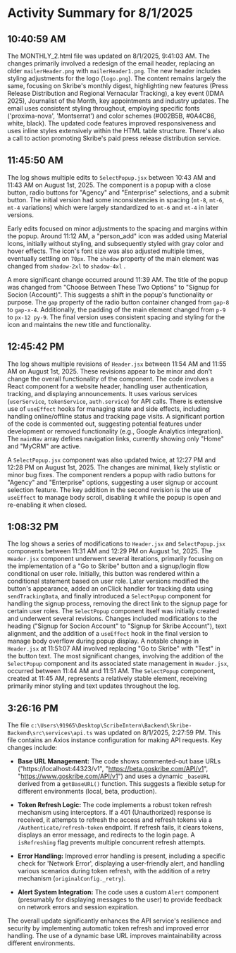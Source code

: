 # Activity Summary for 8/1/2025

## 10:40:59 AM
The MONTHLY_2.html file was updated on 8/1/2025, 9:41:03 AM.  The changes primarily involved a redesign of the email header, replacing an older `mailerHeader.png` with `mailerHeader1.png`. The new header includes styling adjustments for the logo (`logo.png`). The content remains largely the same, focusing on Skribe's monthly digest, highlighting new features (Press Release Distribution and Regional Vernacular Tracking), a key event (IDMA 2025), Journalist of the Month, key appointments and industry updates.  The email uses consistent styling throughout, employing specific fonts ('proxima-nova', 'Montserrat') and color schemes (#002B5B, #0A4C86, white, black).  The updated code features improved responsiveness and uses inline styles extensively within the HTML table structure.  There's also a call to action promoting Skribe's paid press release distribution service.


## 11:45:50 AM
The log shows multiple edits to `SelectPopup.jsx` between 10:43 AM and 11:43 AM on August 1st, 2025.  The component is a popup with a close button, radio buttons for "Agency" and "Enterprise" selections, and a submit button.  The initial version had some inconsistencies in spacing (`mt-8`, `mt-6`, `mt-4` variations) which were largely standardized to `mt-6` and `mt-4` in later versions.

Early edits focused on minor adjustments to the spacing and margins within the popup.  Around 11:12 AM, a "person_add" icon was added using Material Icons, initially without styling, and subsequently styled with gray color and hover effects.  The icon's font size was also adjusted multiple times, eventually settling on `70px`.  The `shadow` property of the main element was changed from `shadow-2xl` to `shadow-4xl` .

A more significant change occurred around 11:39 AM. The title of the popup was changed from "Choose Between These Two Options" to "Signup for Socion (Account)".  This suggests a shift in the popup's functionality or purpose.  The `gap` property of the radio button container changed from `gap-8` to `gap-x-4`. Additionally, the padding of the main element changed from `p-9` to `px-12 py-9`.  The final version uses consistent spacing and styling for the icon and maintains the new title and functionality.


## 12:45:42 PM
The log shows multiple revisions of `Header.jsx` between 11:54 AM and 11:55 AM on August 1st, 2025.  These revisions appear to be minor and don't change the overall functionality of the component.  The code involves a React component for a website header, handling user authentication, tracking, and displaying announcements.  It uses various services (`userService`, `tokenService`, `auth.service`) for API calls.  There is extensive use of `useEffect` hooks for managing state and side effects, including handling online/offline status and tracking page visits.  A significant portion of the code is commented out, suggesting potential features under development or removed functionality (e.g., Google Analytics integration).  The `mainNav` array defines navigation links, currently showing only "Home" and "MyCRM" are active.

A `SelectPopup.jsx` component was also updated twice, at 12:27 PM and 12:28 PM on August 1st, 2025. The changes are minimal, likely stylistic or minor bug fixes. The component renders a popup with radio buttons for "Agency" and "Enterprise" options, suggesting a user signup or account selection feature.  The key addition in the second revision is the use of `useEffect` to manage body scroll, disabling it while the popup is open and re-enabling it when closed.


## 1:08:32 PM
The log shows a series of modifications to `Header.jsx` and `SelectPopup.jsx` components between 11:31 AM and 12:29 PM on August 1st, 2025.  The `Header.jsx` component underwent several iterations, primarily focusing on the implementation of a "Go to Skribe" button and a signup/login flow conditional on user role.  Initially, this button was rendered within a conditional statement based on user role. Later versions modified the button's appearance, added an onClick handler for tracking data using `sendTrackingData`, and finally introduced a `SelectPopup` component for handling the signup process, removing the direct link to the signup page for certain user roles. The `SelectPopup` component itself was initially created and underwent several revisions.  Changes included modifications to the heading ("Signup for Socion Account" to "Signup for Skribe Account"), text alignment, and the addition of a `useEffect` hook in the final version to manage body overflow during popup display.  A notable change in `Header.jsx` at 11:51:07 AM involved replacing "Go to Skribe" with "Test" in the button text.  The most significant changes, involving the addition of the `SelectPopup` component and its associated state management in `Header.jsx`, occurred between 11:44 AM and 11:51 AM.  The `SelectPopup` component, created at 11:45 AM, represents a relatively stable element, receiving primarily minor styling and text updates throughout the log.


## 3:26:16 PM
The file `c:\Users\91965\Desktop\ScribeIntern\Backend\Skribe-Backend\src\services\api.ts` was updated on 8/1/2025, 2:27:59 PM.  This file contains an Axios instance configuration for making API requests.  Key changes include:

* **Base URL Management:** The code shows commented-out base URLs ("https://localhost:44323/v1", "https://beta.goskribe.com/API/v1", "https://www.goskribe.com/API/v1") and uses a dynamic `_baseURL` derived from a `getBaseURL()` function. This suggests a flexible setup for different environments (local, beta, production).

* **Token Refresh Logic:**  The code implements a robust token refresh mechanism using interceptors.  If a 401 (Unauthorized) response is received, it attempts to refresh the access and refresh tokens via a `/Authenticate/refresh-token` endpoint.  If refresh fails, it clears tokens, displays an error message, and redirects to the login page.  A `isRefreshing` flag prevents multiple concurrent refresh attempts.

* **Error Handling:** Improved error handling is present, including a specific check for 'Network Error',  displaying a user-friendly alert, and handling various scenarios during token refresh, with the addition of a retry mechanism (`originalConfig._retry`).

* **Alert System Integration:** The code uses a custom `Alert` component (presumably for displaying messages to the user) to provide feedback on network errors and session expiration.


The overall update significantly enhances the API service's resilience and security by implementing automatic token refresh and improved error handling.  The use of a dynamic base URL improves maintainability across different environments.
